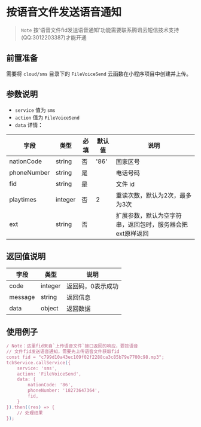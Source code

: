 # 按语音文件发送语音通知

> `Note` 按'语音文件fid发送语音通知'功能需要联系腾讯云短信技术支持(QQ:3012203387)才能开通

## 前置准备

需要将 `cloud/sms` 目录下的 `FileVoiceSend` 云函数在小程序项目中创建并上传。

## 参数说明

* `service` 值为 `sms`
* `action` 值为 `FileVoiceSend`
* `data` 详情：

| 字段 | 类型 | 必填 | 默认值 | 说明
| --- | --- | --- | --- | ---
| nationCode | string | 否 | '86' | 国家区号
| phoneNumber | string | 是 | | 电话号码
| fid | string | 是 | | 文件 id
| playtimes | integer | 否 | 2 | 重读次数，默认为2次，最多为3次
| ext | string | 否 | | 扩展参数，默认为空字符串，返回包时，服务器会把ext原样返回

## 返回值说明

 字段 | 类型 | 说明
| --- | --- | ---
| code | integer | 返回码，0表示成功
| message | string | 返回信息
| data | object | 返回数据

## 使用例子

```js
/ Note：这里fid来自`上传语音文件`接口返回的响应，要按语音
// 文件fid发送语音通知，需要先上传语音文件获取fid
const fid = "c799d10a43ec109f02f2288ca3c85b79e7700c98.mp3";
tcbService.callService({
    service: 'sms',
    action: 'FileVoiceSend',
    data: {
        nationCode: '86',
        phoneNumber: '18273647364',
        fid,
    }
}).then((res) => {
    // 处理结果
});
```